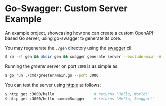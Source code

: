 # Go-Swagger: Custom Server Example

An example project, showcasing how one can create a custom OpenAPI-based Go server,
using go-swagger to generate its core.

You may regenerate the `./gen` directory using the [swagger][] cli:

```bash
$ rm -rf gen && mkdir gen && swagger generate server --exclude-main -A greeter -t gen -f ./swagger/swagger.yml
```

Running the _greeter_ server on port `3000` is as simple as:

```bash
$ go run ./cmd/greeter/main.go --port 3000
```

You can test the server using [httpie][] as follows:

```bash
$ http get :3000/hello                  # returns 'Hello, World!'
$ http get :3000/hello name==Swagger    # returns 'Hello, Swagger!'
```

[swagger]: https://github.com/thetreep/go-swagger
[httpie]:https://httpie.org
